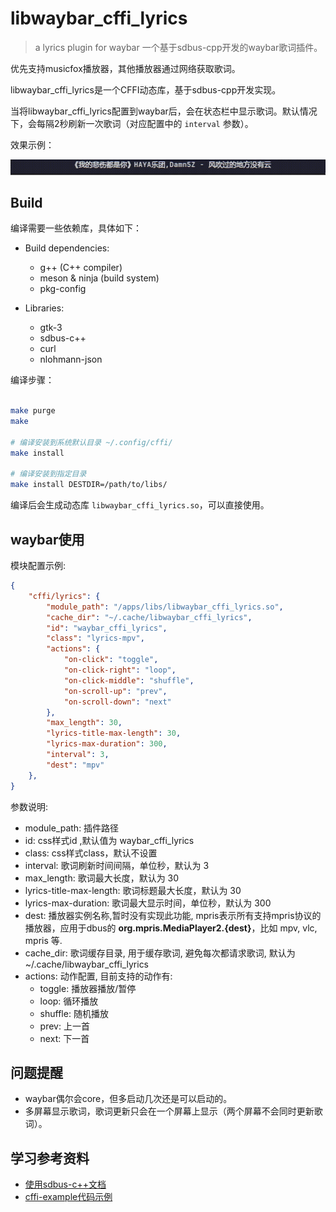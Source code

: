 # libwaybar_cffi_lyrics
> a lyrics plugin for waybar
一个基于sdbus-cpp开发的waybar歌词插件。

优先支持musicfox播放器，其他播放器通过网络获取歌词。


libwaybar_cffi_lyrics是一个CFFI动态库，基于sdbus-cpp开发实现。

当将libwaybar_cffi_lyrics配置到waybar后，会在状态栏中显示歌词。默认情况下，会每隔2秒刷新一次歌词（对应配置中的 `interval` 参数）。

效果示例：

![preview](preview/waybar_preview.gif)


## Build
编译需要一些依赖库，具体如下：

- Build dependencies:
  - g++ (C++ compiler)
  - meson & ninja (build system)
  - pkg-config

- Libraries:
  - gtk-3
  - sdbus-c++
  - curl
  - nlohmann-json

编译步骤：
```bash

make purge
make

# 编译安装到系统默认目录 ~/.config/cffi/
make install

# 编译安装到指定目录
make install DESTDIR=/path/to/libs/
```
编译后会生成动态库 `libwaybar_cffi_lyrics.so`，可以直接使用。



## waybar使用

模块配置示例:

```json
{
    "cffi/lyrics": {
        "module_path": "/apps/libs/libwaybar_cffi_lyrics.so",
        "cache_dir": "~/.cache/libwaybar_cffi_lyrics",
        "id": "waybar_cffi_lyrics",
        "class": "lyrics-mpv",
        "actions": {
            "on-click": "toggle",
            "on-click-right": "loop",
            "on-click-middle": "shuffle",
            "on-scroll-up": "prev",
            "on-scroll-down": "next"
        },
        "max_length": 30,
        "lyrics-title-max-length": 30,
        "lyrics-max-duration": 300,
        "interval": 3,
        "dest": "mpv"
    },
}
```

参数说明:
- module_path: 插件路径
- id: css样式id ,默认值为 waybar_cffi_lyrics
- class: css样式class，默认不设置
- interval: 歌词刷新时间间隔，单位秒，默认为 3
- max_length: 歌词最大长度，默认为 30
- lyrics-title-max-length: 歌词标题最大长度，默认为 30
- lyrics-max-duration: 歌词最大显示时间，单位秒，默认为 300
- dest: 播放器实例名称,暂时没有实现此功能, mpris表示所有支持mpris协议的播放器，应用于dbus的 **org.mpris.MediaPlayer2.{dest}**，比如 mpv, vlc, mpris 等.
- cache_dir: 歌词缓存目录, 用于缓存歌词, 避免每次都请求歌词, 默认为 ~/.cache/libwaybar_cffi_lyrics
- actions: 动作配置, 目前支持的动作有:
  - toggle: 播放器播放/暂停
  - loop: 循环播放
  - shuffle: 随机播放
  - prev: 上一首
  - next: 下一首




## 问题提醒

- waybar偶尔会core，但多启动几次还是可以启动的。
- 多屏幕显示歌词，歌词更新只会在一个屏幕上显示（两个屏幕不会同时更新歌词）。

## 学习参考资料

- [使用sdbus-c++文档](https://kistler-group.github.io/sdbus-cpp/docs/using-sdbus-c++.html)
- [cffi-example代码示例](https://github.com/Alexays/Waybar/tree/master/resources/custom_modules/cffi_example/)

